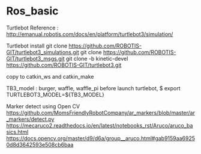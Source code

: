 # Ros_basic


Turtlebot Reference : http://emanual.robotis.com/docs/en/platform/turtlebot3/simulation/

Turtlebot install 
git clone https://github.com/ROBOTIS-GIT/turtlebot3_simulations.git
git clone https://github.com/ROBOTIS-GIT/turtlebot3_msgs.git
git clone -b kinetic-devel https://github.com/ROBOTIS-GIT/turtlebot3.git

copy to catkin_ws and catkin_make

TB3_model : burger, waffle, waffle_pi
before launch turtlebot, 
$ export TURTLEBOT3_MODEL=${TB3_MODEL}


Marker detect using Open CV
https://github.com/MomsFriendlyRobotCompany/ar_markers/blob/master/ar_markers/detect.py
https://mecaruco2.readthedocs.io/en/latest/notebooks_rst/Aruco/aruco_basics.html
https://docs.opencv.org/master/d9/d6a/group__aruco.html#gab9159aa69250d8d3642593e508cb6baa
